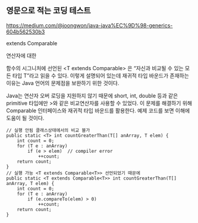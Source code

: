 ## 영문으로 적는 코딩 테스트

https://medium.com/@joongwon/java-java%EC%9D%98-generics-604b562530b3

extends Comparable

연산자에 대한 

함수의 시그니처에 선언된 <T extends Comparable<T>> 은 “자신과 비교될 수 있는 모든 타입 T”라고 읽을 수 있다. 이렇게 설명되어 있는데 재귀적 타입 바운드가 존재하는 이유는 Java 언어의 문제점을 보완하기 위한 것이다.

Java는 연산자 오버 로딩을 지원하지 않기 때문에 short, int, double 등과 같은 primitive 타입에만 >와 같은 비교연산자를 사용할 수 있었다. 이 문제를 해결하기 위해 Comparable 인터페이스와 재귀적 타입 바운드를 활용한다. 예제 코드를 보면 이해에 도움이 될 것이다.

```
// 실행 안됨 클래스상태에서의 비교 블가
public static <T> int countGreaterThan(T[] anArray, T elem) {
    int count = 0;
    for (T e : anArray)
        if (e > elem)  // compiler error
            ++count;
    return count;
}
// 실행 가능 <T extends Comparable<T>> 선언되었기 때문에 
public static <T extends Comparable<T>> int countGreaterThan(T[] anArray, T elem) {
    int count = 0;
    for (T e : anArray)
        if (e.compareTo(elem) > 0)
            ++count;
    return count;
}
```